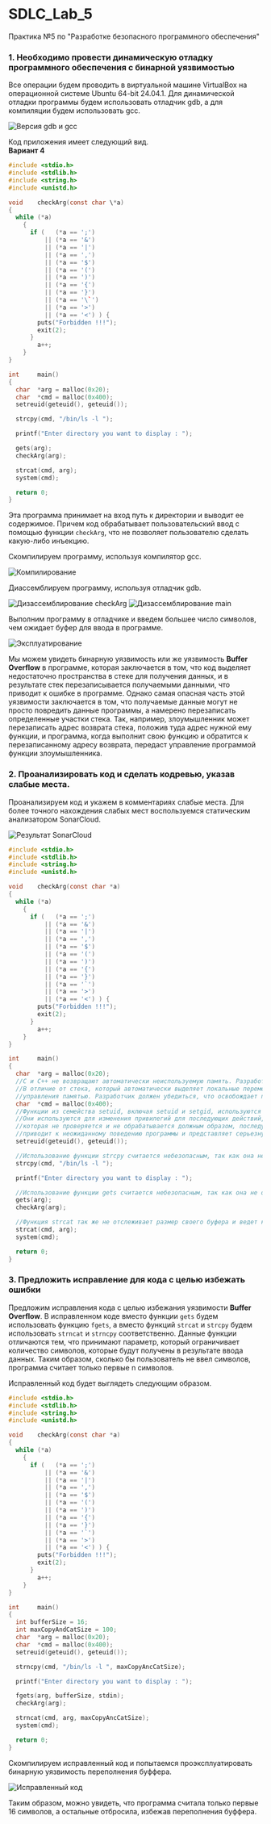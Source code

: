 # SDLC_Lab_5
Практика №5 по "Разработке безопасного программного обеспечения"

### 1. Необходимо провести динамическую отладку программного обеспечения с бинарной уязвимостью

Все операции будем проводить в виртуальной машине VirtualBox на операционной системе Ubuntu 64-bit 24.04.1. Для динамической отладки программы будем использовать отладчик gdb, а для компиляции будем использовать gcc.

![Версия gdb и gcc](imgs/gdb_gcc_versions.png)

Код приложения имеет следующий вид.\
**Вариант 4**
```C
#include <stdio.h>
#include <stdlib.h>
#include <string.h>
#include <unistd.h>

void    checkArg(const char \*a)
{
  while (*a)
    {
      if (   (*a == ';')
          || (*a == '&')
          || (*a == '|')
          || (*a == ',')
          || (*a == '$')
          || (*a == '(')
          || (*a == ')')
          || (*a == '{')
          || (*a == '}')
          || (*a == '\`')
          || (*a == '>')
          || (*a == '<') ) {
        puts("Forbidden !!!");
        exit(2);
      }
        a++;
    }
}

int     main()
{
  char  *arg = malloc(0x20);
  char  *cmd = malloc(0x400);
  setreuid(geteuid(), geteuid());

  strcpy(cmd, "/bin/ls -l ");

  printf("Enter directory you want to display : ");

  gets(arg);
  checkArg(arg);

  strcat(cmd, arg);
  system(cmd);

  return 0;
}
```

Эта программа принимает на вход путь к директории и выводит ее содержимое. Причем код обрабатывает пользовательский ввод с помощью функции `checkArg`, что не позволяет пользователю сделать какую-либо инъекцию.

Скомпилируем программу, используя компилятор gcc.

![Компилирование](imgs/compile.png)

Диассемблируем программу, используя отладчик gdb.

![Дизассемблирование checkArg](imgs/checkArg_disassemble.png)
![Дизассемблирование main](imgs/main_disassemble.png)

Выполним программу в отладчике и введем большее число символов, чем ожидает буфер для ввода в программе.

![Эксплуатирование](imgs/exploit.png)

Мы можем увидеть бинарную уязвимость или же уязвимость **Buffer Overflow** в программе, которая заключается в том, что код выделяет недостаточно пространства в стеке для получения данных, и в результате стек перезаписывается получаемыми данными, что приводит к ошибке в программе. Однако самая опасная часть этой уязвимости заключается в том, что получаемые данные могут не просто повредить данные программы, а намерено перезаписать определенные участки стека. Так, например, злоумышленник может перезаписать адрес возврата стека, положив туда адрес нужной ему функции, и программа, когда выполнит свою функцию и обратится к перезаписанному адресу возврата, передаст управление программой функции злоумышленника.

### 2. Проанализировать код и сделать кодревью, указав слабые места.

Проанализируем код и укажем в комментариях слабые места. Для более точного нахождения слабых мест воспользуемся статическим анализатором SonarCloud.

![Результат SonarCloud](imgs/sonar.png)

```C
#include <stdio.h>
#include <stdlib.h>
#include <string.h>
#include <unistd.h>

void    checkArg(const char *a)
{
  while (*a)
    {
      if (   (*a == ';')
          || (*a == '&')
          || (*a == '|')
          || (*a == ',')
          || (*a == '$')
          || (*a == '(')
          || (*a == ')')
          || (*a == '{')
          || (*a == '}')
          || (*a == '`')
          || (*a == '>')
          || (*a == '<') ) {
        puts("Forbidden !!!");
        exit(2);
      }
        a++;
    }
}

int     main()
{
  char  *arg = malloc(0x20);
  //C и C++ не возвращают автоматически неиспользуемую память. Разработчик должен освободить память, затребованную для его приложения, которая больше не нужна. 
  //В отличие от стека, который автоматически выделяет локальные переменные при вызове функции и освобождает их при возврате функции, куча не предлагает автоматического 
  //управления памятью. Разработчик должен убедиться, что освобождает память, которую он выделяет динамически в куче.
  char  *cmd = malloc(0x400);
  //Функции из семейства setuid, включая setuid и setgid, используются для изменения идентификатора вызывающего процесса. 
  //Они используются для изменения привилегий для последующих действий, которые должны быть выполнены. Если вызов этих функций возвращает ошибку, 
  //которая не проверяется и не обрабатывается должным образом, последующие части программы будут выполнены с неожиданными привилегиями. Это, в свою очередь, 
  //приводит к неожиданному поведению программы и представляет серьезную угрозу безопасности.
  setreuid(geteuid(), geteuid());

  //Использование функции strcpy считается небезопасным, так как она не отслеживает размер своего буфера и ведет к уязвимости buffer overflow
  strcpy(cmd, "/bin/ls -l ");

  printf("Enter directory you want to display : ");

  //Использование функции gets считается небезопасным, так как она не отслеживает размер своего буфера и ведет к уязвимости buffer overflow
  gets(arg);
  checkArg(arg);

  //Функция strcat так же не отслеживает размер своего буфера и ведет к уязвимости buffer overflow
  strcat(cmd, arg);
  system(cmd);

  return 0;
}
```

### 3. Предложить исправление для кода с целью избежать ошибки

Предложим исправления кода с целью избежания уязвимости **Buffer Overflow**. В исправленном коде вместо функции `gets` будем использовать функцию `fgets`, а вместо функций `strcat` и `strcpy` будем использовать `strncat` и `strncpy` соответственно. Данные функции отличаются тем, что принимают параметр, который ограничивает количество символов, которые будут получены в результате ввода данных. Таким образом, сколько бы пользователь не ввел символов, программа считает только первые n символов.

Исправленный код будет выглядеть следующим образом.

```C
#include <stdio.h>
#include <stdlib.h>
#include <string.h>
#include <unistd.h>

void    checkArg(const char *a)
{
  while (*a)
    {
      if (   (*a == ';')
          || (*a == '&')
          || (*a == '|')
          || (*a == ',')
          || (*a == '$')
          || (*a == '(')
          || (*a == ')')
          || (*a == '{')
          || (*a == '}')
          || (*a == '`')
          || (*a == '>')
          || (*a == '<') ) {
        puts("Forbidden !!!");
        exit(2);
      }
        a++;
    }
}

int     main()
{
  int bufferSize = 16;
  int maxCopyAndCatSize = 100;
  char  *arg = malloc(0x20);
  char  *cmd = malloc(0x400);
  setreuid(geteuid(), geteuid());

  strncpy(cmd, "/bin/ls -l ", maxCopyAncCatSize);

  printf("Enter directory you want to display : ");

  fgets(arg, bufferSize, stdin);
  checkArg(arg);

  strncat(cmd, arg, maxCopyAncCatSize);
  system(cmd);

  return 0;
}
```

Скомпилируем исправленный код и попытаемся проэксплуатировать бинарную уязвимость переполнения буффера. 

![Исправленный код](imgs/fixed.png)

Таким образом, можно увидеть, что программа считала только первые 16 символов, а остальные отбросила, избежав переполнения буффера.

